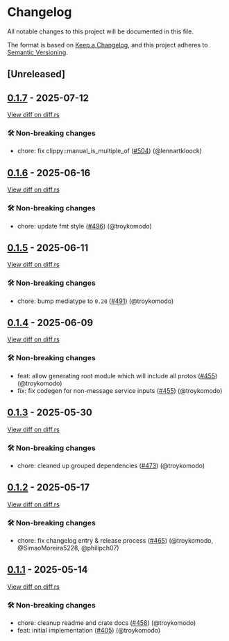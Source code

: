 # Changelog

<!--
This file is automatically generated by our release process.
DO NOT edit it directly.
If you want to add a change log entry for this package,
please create a new file in /changes.d/<pr-number>.toml
Refer to the [README.md](/changes.d/README.md) for more information.
-->

All notable changes to this project will be documented in this file.

The format is based on [Keep a Changelog](https://keepachangelog.com/en/1.0.0/),
and this project adheres to [Semantic Versioning](https://semver.org/spec/v2.0.0.html).

## [Unreleased]

## [0.1.7](https://github.com/ScuffleCloud/scuffle/releases/tag/tinc-v0.1.7) - 2025-07-12

[View diff on diff.rs](https://diff.rs/tinc/0.1.6/tinc/0.1.7/Cargo.toml)

### 🛠️ Non-breaking changes

- chore: fix clippy::manual_is_multiple_of ([#504](https://github.com/scufflecloud/scuffle/pull/504)) (@lennartkloock)

## [0.1.6](https://github.com/ScuffleCloud/scuffle/releases/tag/tinc-v0.1.6) - 2025-06-16

[View diff on diff.rs](https://diff.rs/tinc/0.1.5/tinc/0.1.6/Cargo.toml)

### 🛠️ Non-breaking changes

- chore: update fmt style ([#496](https://github.com/scufflecloud/scuffle/pull/496)) (@troykomodo)

## [0.1.5](https://github.com/ScuffleCloud/scuffle/releases/tag/tinc-v0.1.5) - 2025-06-11

[View diff on diff.rs](https://diff.rs/tinc/0.1.4/tinc/0.1.5/Cargo.toml)

### 🛠️ Non-breaking changes

- chore: bump mediatype to `0.20` ([#491](https://github.com/scufflecloud/scuffle/pull/491)) (@troykomodo)

## [0.1.4](https://github.com/ScuffleCloud/scuffle/releases/tag/tinc-v0.1.4) - 2025-06-09

[View diff on diff.rs](https://diff.rs/tinc/0.1.3/tinc/0.1.4/Cargo.toml)

### 🛠️ Non-breaking changes

- feat: allow generating root module which will include all protos ([#455](https://github.com/scufflecloud/scuffle/pull/455)) (@troykomodo)
- fix: fix codegen for non-message service inputs ([#455](https://github.com/scufflecloud/scuffle/pull/455)) (@troykomodo)

## [0.1.3](https://github.com/ScuffleCloud/scuffle/releases/tag/tinc-v0.1.3) - 2025-05-30

[View diff on diff.rs](https://diff.rs/tinc/0.1.2/tinc/0.1.3/Cargo.toml)

### 🛠️ Non-breaking changes

- chore: cleaned up grouped dependencies ([#473](https://github.com/scufflecloud/scuffle/pull/473)) (@troykomodo)

## [0.1.2](https://github.com/ScuffleCloud/scuffle/releases/tag/tinc-v0.1.2) - 2025-05-17

[View diff on diff.rs](https://diff.rs/tinc/0.1.1/tinc/0.1.2/Cargo.toml)

### 🛠️ Non-breaking changes

- chore: fix changelog entry & release process ([#465](https://github.com/scufflecloud/scuffle/pull/465)) (@troykomodo, @SimaoMoreira5228, @philipch07)

## [0.1.1](https://github.com/ScuffleCloud/scuffle/releases/tag/tinc-v0.1.1) - 2025-05-14

[View diff on diff.rs](https://diff.rs/tinc/0.1.0/tinc/0.1.1/Cargo.toml)

### 🛠️ Non-breaking changes

- chore: cleanup readme and crate docs ([#458](https://github.com/scufflecloud/scuffle/pull/458)) (@troykomodo)
- feat: initial implementation ([#405](https://github.com/scufflecloud/scuffle/pull/405)) (@troykomodo)
